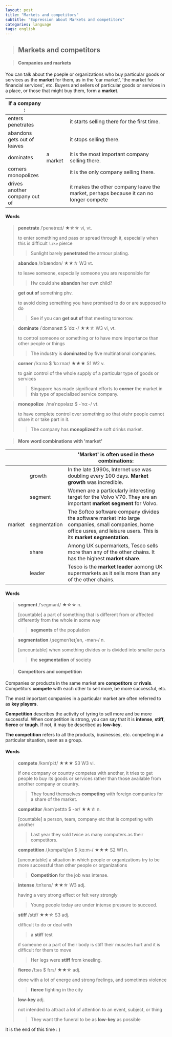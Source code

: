 ```yaml
---
layout: post
title: "Markets and competitors"
subtitle: "Expression about Markets and competitors"
categories: language
tags: english
---
```


> ## Markets and competitors

> #### Companies and markets

You can talk about the poeple or organizations who buy particular goods or services as the **market** for them, as in the 'car market', 'the market for financial services', etc. Buyers and sellers of particular goods or services in a place, or those that might buy them, form a **market**.

| If a company :                        |          |                                                              |
| ------------------------------------- | -------- | ------------------------------------------------------------ |
| enters<br />penetrates                |          | it starts selling there for the first time.                  |
| abandons<br />gets out of<br />leaves |          | it stops selling there.                                      |
| dominates                             | a market | it is the most important company selling there.              |
| corners<br />monopolizes              |          | it is the only company selling there.                        |
| drives another<br />company out of    |          | it makes the other company leave the market, perhaps because it can no longer compete |



#### Words

> **penetrate** /ˈpenətreɪt/ ★☆☆ vi, vt.
>
> to enter something and pass or spread through it, especially when this is difficult `like` pierce
>
> > Sunlight barely **penetrated** the armour plating.



> **abandon** /əˈbændən/ ★★☆ W3 vt.
>
> to leave someone, especially someone you are responsible for
>
> > Hw could she **abandon** her own child?



> **get out of** something phv.
>
> to avoid doing something you have promised to do or are supposed to do
>
> > See if you can **get out of** that meeting tomorrow.



> **dominate** /ˈdɒməneɪt $ ˈdɑː-/ ★★☆ W3 vi, vt.
>
> to control someone or something or to have more importance than other people or things
>
> > The industry is **dominated** by five multinational companies.



> **corner** /ˈkɔːnə $ ˈkɔːrnər/ ★★★ S1 W2 v.
>
> to gain control of the whole supply of a particular type of goods or services
>
> > Singapore has made significant efforts to **corner** the market in this type of specialized service company.



> **monopolize**  /məˈnɒpəlaɪz $ -ˈnɑː-/ vt.
>
> to have complete control over something so that otehr people cannot share it or take part in it.
>
> > The company has **monoplized**the soft drinks market.



> #### More word combinations with 'market'

|        |              | 'Market' is often used in these combinations:                |
| ------ | ------------ | ------------------------------------------------------------ |
|        | growth       | In the late 1990s, Internet use was doubling every 100 days. **Market growth** was incredible. |
|        | segment      | Women are a particularly interesting target for the Volvo V70. They are an important **market segment** for Volvo. |
| market | segmentation | The Softco software company divides the software market into large companies, small companies, home office usres, and leisure users. This is its **market segmentation**. |
|        | share        | Among UK supermarkets, Tesco sells more than any of the other chains. It has the highest **market share**. |
|        | leader       | Tesco is the **market leader** aomong UK supermarkets as it sells more than any of the other chains. |



#### Words

> **segment** /ˈseɡmənt/ ★☆☆ n.
>
> [countable] a part of something that is different from or affected differently from the whole in some way
>
> > **segments** of the population



> **segmentation** /ˌseɡmenˈteɪʃən, -mən-/ n.
>
> [uncountable] when something divides or is divided into smaller parts
>
> > the **segmentation** of society



> #### Competitors and competition

Companies or products in the same market are **competitors** or **rivals**. Competitors **compete** with each other to sell more, be more successful, etc.

The most important companies in a particular market are often referred to as **key players**.

**Competition** describes the activity of tyring to sell more and be more successful. When competition is strong, you can say that it is **intense**, **stiff**, **fierce** or **tough**. If not, it may be described as **low-key**.

**The competition** refers to all the products, businesses, etc. competing in a particular situation, seen as a group.



#### Words

> **compete** /kəmˈpiːt/ ★★★ S3 W3 vi.
>
> if one company or country competes with another, it tries to get people to buy its goods or services rather than those available from another company or country.
>
> > They found themselves **competing** with foreign companies for a share of the market.
>
> **competitor** /kəmˈpetɪtə $ -ər/ ★★☆ n.
>
> [countable] a person, team, company etc that is competing with another
>
> > Last year they sold twice as many computers as their competitors.
>
> **competition** /ˌkɒmpəˈtɪʃən $ ˌkɑːm-/ ★★★ S2 W1 n.
>
> [uncountable] a situation in which people or organizations try to be more successful than other people or organizations
>
> > **Competition** for the job was intense.



> **intense** /ɪnˈtens/ ★★☆ W3 adj.
>
> having a very strong effect or felt very strongly
>
> > Young people today are under intense pressure to succeed.



> **stiff** /stɪf/ ★★☆ S3 adj.
>
> difficult to do or deal with
>
> > a **stif**f test
>
> if someone or a part of their body is stiff their muscles hurt and it is difficult for them to move
>
> > Her legs were **stiff** from kneeling.



> **fierce** /fɪəs $ fɪrs/ ★★☆ adj.
>
> done with a lot of energe and strong feelings, and sometimes violence
>
> > **fierce** fighting in the city



> **low-key** adj.
>
> not intended to attract a lot of attention to an event, subject, or thing
>
> > They want tthe funeral to be as **low-key** as possible



It is the end of this time : )

